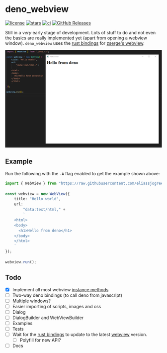 # deno_webview
[![license](https://img.shields.io/github/license/eliassjogreen/deno_webview)](https://github.com/eliassjogreen/deno_webview/blob/master/LICENSE)
[![stars](https://img.shields.io/github/stars/eliassjogreen/deno_webview)](https://github.com/eliassjogreen/deno_webview/stargazers)
[![ci](https://github.com/eliassjogreen/deno_webview/workflows/ci/badge.svg)](https://github.com/eliassjogreen/deno_webview/actions)
[![GitHub Releases](https://img.shields.io/github/downloads/eliassjogreen/deno_webview/latest/total)](https://github.com/eliassjogreen/deno_webview/releases/latest/)

Still in a *very* early stage of development. Lots of stuff to do and not even
the basics are really implemented yet (apart from opening a webview window).
`deno_webview` uses the [rust bindings](https://github.com/Boscop/web-view) for
[zserge's webview](https://github.com/zserge/webview).

![Example image](images/deno_webview.png)

## Example
Run the following with the `-A` flag enabled to get the example shown above:
```ts
import { WebView } from "https://raw.githubusercontent.com/eliassjogreen/deno_webview/master/mod.ts";

const webview = new WebView({
    title: "Hello world",
    url:
        "data:text/html," +
        `
    <html>
    <body>
      <h1>Hello from deno</h1>
    </body>
    </html>
    `
});

webview.run();
```

## Todo
- [x] Implement ~~all~~ most webview [instance methods](https://docs.rs/web-view/0.6.0/web_view/struct.WebView.html)
- [ ] Two-way deno bindings (to call deno from javascript)
- [ ] Multiple windows?
- [ ] Easier importing of scripts, images and css
- [ ] Dialog
- [ ] DialogBuilder and WebViewBuilder
- [ ] Examples
- [ ] Tests
- [ ] Wait for the [rust bindings](https://github.com/Boscop/web-view) to update to the latest [webview](https://github.com/zserge/webview) version.
    - [ ] Polyfill for new API?
- [ ] Docs
